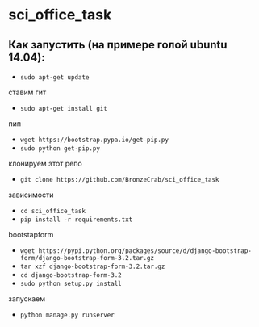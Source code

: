 # sci_office_task

## Как запустить (на примере голой ubuntu 14.04):

-  `sudo apt-get update`

ставим гит

-  `sudo apt-get install git`

пип

-  `wget https://bootstrap.pypa.io/get-pip.py`
-  `sudo python get-pip.py`

клонируем этот репо

-  `git clone https://github.com/BronzeCrab/sci_office_task`

зависимости

-  `cd sci_office_task`
-  `pip install -r requirements.txt`

bootstapform

-  `wget https://pypi.python.org/packages/source/d/django-bootstrap-form/django-bootstrap-form-3.2.tar.gz`
-  `tar xzf django-bootstrap-form-3.2.tar.gz`
-  `cd django-bootstrap-form-3.2`
-  `sudo python setup.py install `

запускаем

- `python manage.py runserver`



